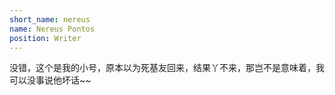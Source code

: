 ```yaml
---
short_name: nereus
name: Nereus Pontos
position: Writer
---
```

没错，这个是我的小号，原本以为死基友回来，结果丫不来，那岂不是意味着，我可以没事说他坏话~~